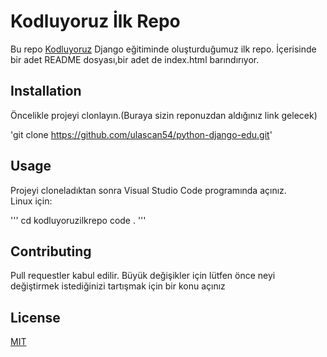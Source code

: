 # Kodluyoruz İlk Repo

Bu repo [Kodluyoruz](https://www.kodluyoruz.com) Django eğitiminde oluşturduğumuz ilk repo. İçerisinde bir adet README dosyası,bir adet de index.html barındırıyor.

## Installation

Öncelikle projeyi clonlayın.(Buraya sizin reponuzdan aldığınız link gelecek)

'git clone  https://github.com/ulascan54/python-django-edu.git'

## Usage

Projeyi cloneladıktan sonra Visual Studio Code programında açınız.
<br>
Linux için:

'''
    cd kodluyoruzilkrepo
    code .
'''

## Contributing

Pull requestler kabul edilir. Büyük değişikler için lütfen önce neyi değiştirmek istediğinizi tartışmak için bir konu açınız

## License

[MIT](https://www.kodluyoruz.com)


